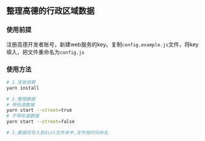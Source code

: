 ## 整理高德的行政区域数据

### 使用前提
注册高德开发者账号，新建web服务的key。复制`config.example.js`文件，将key填入，把文件重命名为`config.js`

### 使用方法
```bash
# 1.安装依赖
yarn install

# 2.整理数据
# 带街道数据
yarn start --street=true
# 不带街道数据
yarn start --street=false

# 3.数据将写入到dist文件夹中,文件按时间命名
```